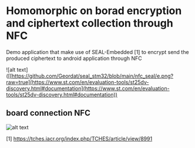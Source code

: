 # Homomorphic on borad encryption and ciphertext collection through NFC
Demo application that make use of  SEAL-Embedded [1] to encrypt  send the produced ciphertext to android application through NFC

![alt text]([[https://github.com/Geordat/seal_stm32/blob/main/nfc_seal/e.png?raw=true](https://www.st.com/en/evaluation-tools/st25dv-discovery.html#documentation](https://www.st.com/en/evaluation-tools/st25dv-discovery.html#documentation))

## board connection NFC 
![alt text](https://github.com/Geordat/seal_stm32/blob/main/nfc_seal/e.png?raw=true)

[1] https://tches.iacr.org/index.php/TCHES/article/view/8991
